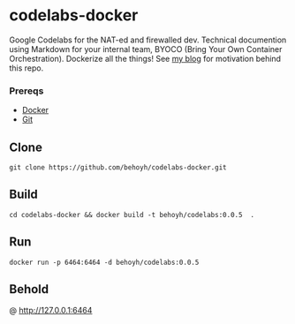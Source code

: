 # codelabs-docker

Google Codelabs for the NAT-ed and firewalled dev. Technical documention using Markdown for your internal team, BYOCO (Bring Your Own Container Orchestration).
Dockerize all the things! See [my blog](https://beshoyhanna.com/posts/BZf9BgGStHqUzavaWdtD) for motivation behind this repo.

### Prereqs

* [Docker](https://www.docker.com/products/docker-desktop) 
* [Git](https://git-scm.com/downloads) 

## Clone

`git clone https://github.com/behoyh/codelabs-docker.git`

## Build

`cd codelabs-docker && docker build -t behoyh/codelabs:0.0.5  .`


## Run

`docker run -p 6464:6464 -d behoyh/codelabs:0.0.5`


## Behold

@ http://127.0.0.1:6464
